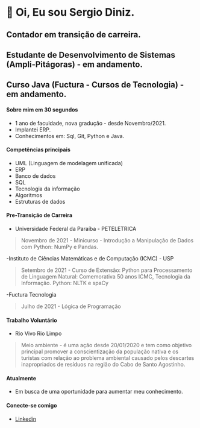 # 👋 Oi, Eu sou Sergio Diniz.

## Contador em transição de carreira.
## Estudante de Desenvolvimento de Sistemas (Ampli-Pitágoras) - em andamento.
## Curso Java (Fuctura - Cursos de Tecnologia) - em andamento.

#### Sobre mim em 30 segundos
- 1 ano de faculdade, nova gradução - desde Novembro/2021.
- Implantei ERP.
- Conhecimentos em: Sql, Git, Python e Java.


#### Competências principais

- UML (Linguagem de modelagem unificada)
- ERP
- Banco de dados
- SQL
- Tecnologia da informação
- Algoritmos
- Estruturas de dados

#### Pre-Transição de Carreira
- Universidade Federal da Paraíba - PETELETRICA
> Novembro de 2021 - Minicurso - Introdução a Manipulação de Dados com Python: NumPy e Pandas.


-Instituto de Ciências Matemáticas e de Computação (ICMC) - USP
>Setembro de 2021 - Curso de Extensão: Python para Processamento de Linguagem Natural: Comemorativa 50 anos ICMC, Tecnologia da Informação.
>Python: NLTK e spaCy

-Fuctura Tecnologia 
>Julho de 2021 - Lógica de Programação 

#### Trabalho Voluntário
- Rio Vivo Rio Limpo 
>Meio ambiente - é uma ação desde 20/01/2020 e tem como objetivo principal promover a conscientização da população nativa e os turistas com relação ao problema ambiental causado pelos descartes inapropriados de resíduos na região do Cabo de Santo Agostinho.


#### Atualmente
- Em busca de uma oportunidade para aumentar meu conhecimento.

#### Conecte-se comigo

- [Linkedin](https://www.linkedin.com/in/sergiodiniz424139195/)
<!---
rootsdm/rootsdm is a ✨ special ✨ repository because its `README.md` (this file) appears on your GitHub profile.
You can click the Preview link to take a look at your changes.
--->
